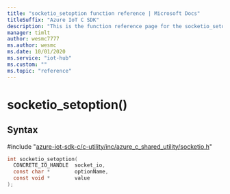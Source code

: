 ```yaml
---                             
title: "socketio_setoption function reference | Microsoft Docs" 
titleSuffix: "Azure IoT C SDK"            
description: "This is the function reference page for the socketio_setoption() function in the Azure IoT C SDK. This SDK is used with Azure IoT Hub and Azure IoT Hub Device Provisioning Service"            
manager: timlt                 
author: wesmc7777              
ms.author: wesmc               
ms.date: 10/01/2020                    
ms.service: "iot-hub"             
ms.custom: ""                
ms.topic: "reference"        
---                            
```


# socketio_setoption()

## Syntax

\#include "[azure-iot-sdk-c/c-utility/inc/azure_c_shared_utility/socketio.h](../socketio-h.md)"  
```C
int socketio_setoption(
  CONCRETE_IO_HANDLE  socket_io,
  const char *        optionName,
  const void *        value
);
```

